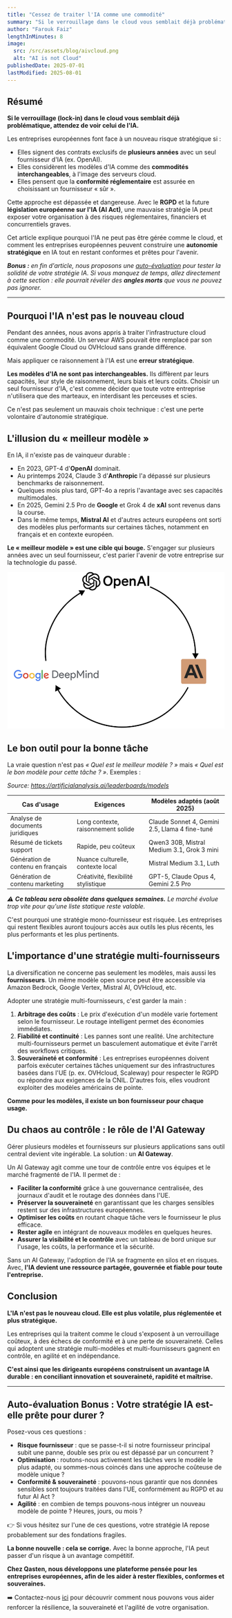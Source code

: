 ```yaml
---
title: "Cessez de traiter l'IA comme une commodité"
summary: "Si le verrouillage dans le cloud vous semblait déjà problématique, celui de l'IA sera catastrophique. Signer un contrat pluriannuel avec un fournisseur est la manière la plus rapide de perdre le contrôle de votre stratégie IA."
author: "Farouk Faiz"
lengthInMinutes: 8
image:
  src: /src/assets/blog/aivcloud.png
  alt: "AI is not Cloud"
publishedDate: 2025-07-01
lastModified: 2025-08-01
---
```


## Résumé

**Si le verrouillage (lock-in) dans le cloud vous semblait déjà problématique, attendez de voir celui de l'IA.**

Les entreprises européennes font face à un nouveau risque stratégique si :

- Elles signent des contrats exclusifs de **plusieurs années** avec un seul fournisseur d'IA (ex. OpenAI).
- Elles considèrent les modèles d'IA comme des **commodités interchangeables**, à l'image des serveurs cloud.
- Elles pensent que la **conformité réglementaire** est assurée en choisissant un fournisseur « sûr ».

Cette approche est dépassée et dangereuse. Avec le **RGPD** et la future **législation européenne sur l'IA (AI Act)**, une mauvaise stratégie IA peut exposer votre organisation à des risques réglementaires, financiers et concurrentiels graves.

Cet article explique pourquoi l'IA ne peut pas être gérée comme le cloud, et comment les entreprises européennes peuvent construire une **autonomie stratégique** en IA tout en restant conformes et prêtes pour l'avenir.

_**Bonus :** en fin d'article, nous proposons une [auto-évaluation](#auto-évaluation-bonus--votre-stratégie-ia-est-elle-prête-pour-durer) pour tester la solidité de votre stratégie IA. Si vous manquez de temps, allez directement à cette section : elle pourrait révéler des **angles morts** que vous ne pouvez pas ignorer._

---

## Pourquoi l'IA n'est pas le nouveau cloud

Pendant des années, nous avons appris à traiter l'infrastructure cloud comme une commodité. Un serveur AWS pouvait être remplacé par son équivalent Google Cloud ou OVHcloud sans grande différence.

Mais appliquer ce raisonnement à l'IA est une **erreur stratégique**.

**Les modèles d'IA ne sont pas interchangeables.** Ils diffèrent par leurs capacités, leur style de raisonnement, leurs biais et leurs coûts. Choisir un seul fournisseur d'IA, c'est comme décider que toute votre entreprise n'utilisera que des marteaux, en interdisant les perceuses et scies.

Ce n'est pas seulement un mauvais choix technique : c'est une perte volontaire d'autonomie stratégique.

## L'illusion du « meilleur modèle »

En IA, il n'existe pas de vainqueur durable :

- En 2023, GPT-4 d'**OpenAI** dominait.
- Au printemps 2024, Claude 3 d'**Anthropic** l'a dépassé sur plusieurs benchmarks de raisonnement.
- Quelques mois plus tard, GPT-4o a repris l'avantage avec ses capacités multimodales.
- En 2025, Gemini 2.5 Pro de **Google** et Grok 4 de **xAI** sont revenus dans la course.
- Dans le même temps, **Mistral AI** et d'autres acteurs européens ont sorti des modèles plus performants sur certaines tâches, notamment en français et en contexte européen.

**Le « meilleur modèle » est une cible qui bouge.** S'engager sur plusieurs années avec un seul fournisseur, c'est parier l'avenir de votre entreprise sur la technologie du passé.

![La course aux LLMs](../../assets/blog/race.png)

## Le bon outil pour la bonne tâche

La vraie question n'est pas _« Quel est le meilleur modèle ? »_ mais _« Quel est le bon modèle pour cette tâche ? »_. Exemples :

_Source: https://artificialanalysis.ai/leaderboards/models_

| **Cas d'usage**                   | **Exigences**                       | **Modèles adaptés (août 2025)**                |
| --------------------------------- | ----------------------------------- | ---------------------------------------------- |
| Analyse de documents juridiques   | Long contexte, raisonnement solide  | Claude Sonnet 4, Gemini 2.5, Llama 4 fine-tuné |
| Résumé de tickets support         | Rapide, peu coûteux                 | Qwen3 30B, Mistral Medium 3.1, Grok 3 mini     |
| Génération de contenu en français | Nuance culturelle, contexte local   | Mistral Medium 3.1, Luth                       |
| Génération de contenu marketing   | Créativité, flexibilité stylistique | GPT-5, Claude Opus 4, Gemini 2.5 Pro           |

_⚠️ **Ce tableau sera obsolète dans quelques semaines.** Le marché évolue trop vite pour qu'une liste statique reste valable._

C'est pourquoi une stratégie mono-fournisseur est risquée. Les entreprises qui restent flexibles auront toujours accès aux outils les plus récents, les plus performants et les plus pertinents.

## L'importance d'une stratégie multi-fournisseurs

La diversification ne concerne pas seulement les modèles, mais aussi les **fournisseurs**. Un même modèle open source peut être accessible via Amazon Bedrock, Google Vertex, Mistral AI, OVHcloud, etc.

Adopter une stratégie multi-fournisseurs, c'est garder la main :

1. **Arbitrage des coûts** : Le prix d'exécution d'un modèle varie fortement selon le fournisseur. Le routage intelligent permet des économies immédiates.
2. **Fiabilité et continuité** : Les pannes sont une realité. Une architecture multi-fournisseurs permet un basculement automatique et évite l'arrêt des workflows critiques.
3. **Souveraineté et conformité** : Les entreprises européennes doivent parfois exécuter certaines tâches uniquement sur des infrastructures basées dans l'UE (p. ex. OVHcloud, Scaleway) pour respecter le RGPD ou répondre aux exigences de la CNIL. D'autres fois, elles voudront exploiter des modèles américains de pointe.

**Comme pour les modèles, il existe un bon fournisseur pour chaque usage.**

## Du chaos au contrôle : le rôle de l'AI Gateway

Gérer plusieurs modèles et fournisseurs sur plusieurs applications sans outil central devient vite ingérable. La solution : un **AI Gateway**.

Un AI Gateway agit comme une tour de contrôle entre vos équipes et le marché fragmenté de l'IA. Il permet de :

- **Faciliter la conformité** grâce à une gouvernance centralisée, des journaux d'audit et le routage des données dans l'UE.
- **Préserver la souveraineté** en garantissant que les charges sensibles restent sur des infrastructures européennes.
- **Optimiser les coûts** en routant chaque tâche vers le fournisseur le plus efficace.
- **Rester agile** en intégrant de nouveaux modèles en quelques heures.
- **Assurer la visibilité et le contrôle** avec un tableau de bord unique sur l'usage, les coûts, la performance et la sécurité.

Sans un AI Gateway, l'adoption de l'IA se fragmente en silos et en risques. Avec, **l'IA devient une ressource partagée, gouvernée et fiable pour toute l'entreprise.**

## Conclusion

**L'IA n'est pas le nouveau cloud. Elle est plus volatile, plus réglementée et plus stratégique.**

Les entreprises qui la traitent comme le cloud s'exposent à un verrouillage coûteux, à des échecs de conformité et à une perte de souveraineté. Celles qui adoptent une stratégie multi-modèles et multi-fournisseurs gagnent en contrôle, en agilité et en indépendance.

**C'est ainsi que les dirigeants européens construisent un avantage IA durable : en conciliant innovation et souveraineté, rapidité et maîtrise.**

---

## Auto-évaluation Bonus : Votre stratégie IA est-elle prête pour durer ?

Posez-vous ces questions :

- **Risque fournisseur** : que se passe-t-il si notre fournisseur principal subit une panne, double ses prix ou est dépassé par un concurrent ?
- **Optimisation** : routons-nous activement les tâches vers le modèle le plus adapté, ou sommes-nous coincés dans une approche coûteuse de modèle unique ?
- **Conformité & souveraineté** : pouvons-nous garantir que nos données sensibles sont toujours traitées dans l'UE, conformément au RGPD et au futur AI Act ?
- **Agilité** : en combien de temps pouvons-nous intégrer un nouveau modèle de pointe ? Heures, jours, ou mois ?

👉 Si vous hésitez sur l'une de ces questions, votre stratégie IA repose probablement sur des fondations fragiles.

**La bonne nouvelle : cela se corrige.** Avec la bonne approche, l'IA peut passer d'un risque à un avantage compétitif.

**Chez Qasten, nous développons une plateforme pensée pour les entreprises européennes, afin de les aider à rester flexibles, conformes et souveraines.**

➡️ Contactez-nous [ici](/fr/#contact-us) pour découvrir comment nous pouvons vous aider renforcer la résilience, la souveraineté et l'agilité de votre organisation.
